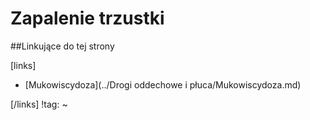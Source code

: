 # Zapalenie trzustki





##Linkujące do tej strony

[links]

- [Mukowiscydoza](../Drogi oddechowe i płuca/Mukowiscydoza.md)


[/links]
!tag:
~

